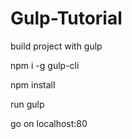 # Gulp-Tutorial
build project with gulp

npm i -g gulp-cli

npm install

run gulp

go on localhost:80
